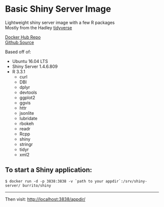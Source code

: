 Basic Shiny Server Image
======
Lightweight shiny server image with a few R packages  
Mostly from the Hadley [tidyverse](https://blog.rstudio.org/2016/09/15/tidyverse-1-0-0/)  

[Docker Hub Repo](https://hub.docker.com/r/burrito/shiny/)  
[Github Source](https://github.com/ajay-d/docker-shiny)

Based off of:
* Ubuntu 16.04 LTS
* Shiny Server 1.4.6.809
* R 3.3.1
   * curl
   * DBI
   * dplyr 
   * devtools
   * ggplot2
   * ggvis
   * httr
   * jsonlite
   * lubridate
   * rbokeh
   * readr
   * Rcpp
   * shiny 
   * stringr
   * tidyr
   * xml2


To start a Shiny application:
-----
```
$ docker run -d -p 3838:3838 -v `path to your appdir`:/srv/shiny-server/ burrito/shiny
```
---

Then visit: <http://localhost:3838/appdir/>
